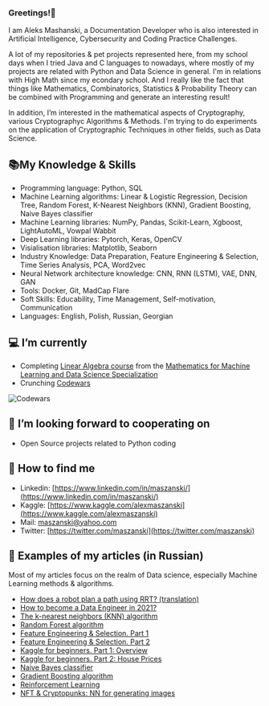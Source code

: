 ### Greetings!👋

I am Aleks Mashanski, a Documentation Developer who is also interested in Artificial Intelligence, Cybersecurity and Coding Practice Challenges.

A lot of my repositories & pet projects represented here, from my school days when I tried Java and C languages to nowadays, where mostly of my projects are related with Python and Data Science in general.
I'm in relations with High Math since my econdary school. And I really like the fact that things like Mathematics, Combinatorics, Statistics & Probability Theory can be combined with Programming and generate an interesting result!

In addition, I’m interested in the mathematical aspects of Cryptography, various Cryptographyc Algorithms & Methods. I'm trying to do experiments on the application of Cryptographic Techniques in other fields, such as Data Science. 


## 📚My Knowledge & Skills

- Programming language: Python, SQL
- Machine Learning algorithms: Linear & Logistic Regression, Decision Tree, Random Forest, K-Nearest Neighbors (KNN), Gradient Boosting, Naive Bayes classifier
- Machine Learning libraries: NumPy, Pandas, Scikit-Learn, Xgboost, LightAutoML, Vowpal Wabbit
- Deep Learning libraries: Pytorch, Keras, OpenCV
- Visialisation libraries: Matplotlib, Seaborn
- Industry Knowledge: Data Preparation, Feature Engineering & Selection, Time Series Analysis, PCA, Word2vec
- Neural Network architecture knowledge: CNN, RNN (LSTM), VAE, DNN, GAN
- Tools: Docker, Git, MadCap Flare
- Soft Skills: Educability, Time Management, Self-motivation, Communication
- Languages: English, Polish, Russian, Georgian


## 💻 I’m currently

- Completing [Linear Algebra course](https://www.coursera.org/learn/machine-learning-linear-algebra?specialization=mathematics-for-machine-learning-and-data-science) from the [Mathematics for Machine Learning and Data Science Specialization](https://www.coursera.org/specializations/mathematics-for-machine-learning-and-data-science#courses)
- Crunching [Codewars](https://www.codewars.com/users/Metroproxyn)

![Codewars](https://github.r2v.ch/codewars?user=Metroproxyn)


## 🤝 I’m looking forward to cooperating on
- Open Source projects related to Python coding

## 🔎 How to find me

- Linkedin: [https://www.linkedin.com/in/maszanski/](https://www.linkedin.com/in/maszanski/)
- Kaggle: [https://www.kaggle.com/alexmaszanski](https://www.kaggle.com/alexmaszanski)
- Mail: [maszanski@yahoo.com](mailto:maszanski@yahoo.com)
- Twitter: [https://twitter.com/maszanski](https://twitter.com/maszanski)

## 📑 Examples of my articles (in Russian)
Most of my articles focus on the realm of Data science, especially Machine Learning methods & algorithms.

- [How does a robot plan a path using RRT? (translation)](https://proglib.io/p/planirovanie-marshruta-robotom-pri-pomoshchi-rrt-2021-06-08)
- [How to become a Data Engineer in 2021?](https://proglib.io/p/kak-stat-data-inzhenerom-v-2021-godu-2021-07-25)
- [The k-nearest neighbors (KNN) algorithm](https://proglib.io/p/metod-k-blizhayshih-sosedey-k-nearest-neighbour-2021-07-19)
- [Random Forest algorithm](https://proglib.io/p/mashinnoe-obuchenie-dlya-nachinayushchih-algoritm-sluchaynogo-lesa-random-forest-2021-08-12)
- [Feature Engineering & Selection. Part 1](https://proglib.io/p/postroenie-i-otbor-priznakov-chast-1-feature-engineering-2021-09-15)
- [Feature Engineering & Selection. Part 2](https://proglib.io/p/postroenie-i-otbor-priznakov-chast-2-feature-selection-2021-09-25)
- [Kaggle for beginners. Part 1: Overview](https://proglib.io/p/kaggle-za-30-minut-prakticheskoe-rukovodstvo-dlya-nachinayushchih-2021-09-17)
- [Kaggle for beginners. Part 2: House Prices](https://proglib.io/p/kaggle-za-30-minut-razbiraemsya-s-sorevnovaniem-house-prices-2021-09-28)
- [Naive Bayes classifier](https://proglib.io/p/izuchaem-naivnyy-bayesovskiy-algoritm-klassifikacii-dlya-mashinnogo-obucheniya-2021-11-12)
- [Gradient Boosting algorithm](https://proglib.io/p/reshaem-zadachi-mashinnogo-obucheniya-s-pomoshchyu-algoritma-gradientnogo-bustinga-2021-11-25)
- [Reinforcement Learning](https://proglib.io/p/chto-takoe-obuchenie-s-podkrepleniem-i-kak-ono-rabotaet-obyasnyaem-na-prostyh-primerah)
- [NFT & Cryptopunks: NN for generating images](https://proglib.io/p/nft-i-kriptopanki-pishem-neyroset-dlya-ih-generacii-2022-01-18)
